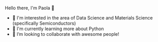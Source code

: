 Hello there, I'm Paola 👋

- 👀 I'm interested in the area of Data Science and Materials Science (specifically Semiconductors)
- 🌱 I'm currently learning more about Python 
- 💞️ I’m looking to collaborate with awesome people!

<!---
Paola2233/Paola2233 is a ✨ special ✨ repository because its `README.md` (this file) appears on your GitHub profile.
You can click the Preview link to take a look at your changes.
--->
